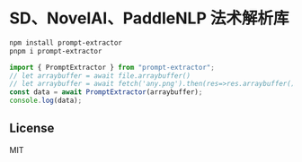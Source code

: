 # SD、NovelAI、PaddleNLP 法术解析库

```sh
npm install prompt-extractor
pnpm i prompt-extractor
```

```js
import { PromptExtractor } from "prompt-extractor";
// let arraybuffer = await file.arraybuffer()
// let arraybuffer = await fetch('any.png').then(res=>res.arraybuffer())
const data = await PromptExtractor(arraybuffer);
console.log(data);
```

## License

MIT
